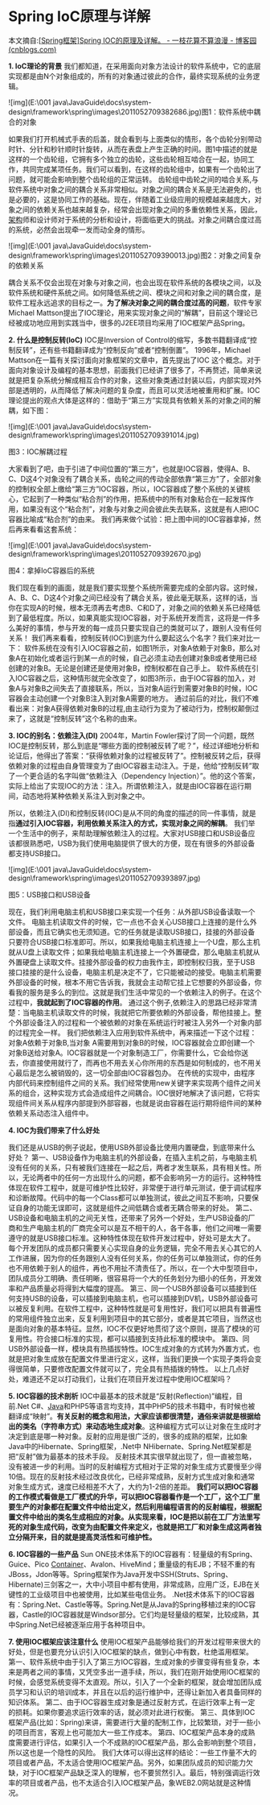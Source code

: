 # Spring IoC原理与详解

本文摘自:[[Spring框架\]Spring IOC的原理及详解。 - 一枝花算不算浪漫 - 博客园 (cnblogs.com)](https://www.cnblogs.com/wang-meng/p/5597490.html)

**1. IoC理论的背景**
我们都知道，在采用面向对象方法设计的软件系统中，它的底层实现都是由N个对象组成的，所有的对象通过彼此的合作，最终实现系统的业务逻辑。

![img](E:\001 java\JavaGuide\docs\system-design\framework\spring\images\2011052709382686.jpg)图1：软件系统中耦合的对象

如果我们打开机械式手表的后盖，就会看到与上面类似的情形，各个齿轮分别带动时针、分针和秒针顺时针旋转，从而在表盘上产生正确的时间。图1中描述的就是这样的一个齿轮组，它拥有多个独立的齿轮，这些齿轮相互啮合在一起，协同工作，共同完成某项任务。我们可以看到，在这样的齿轮组中，如果有一个齿轮出了问题，就可能会影响到整个齿轮组的正常运转。
齿轮组中齿轮之间的啮合关系,与软件系统中对象之间的耦合关系非常相似。对象之间的耦合关系是无法避免的，也是必要的，这是协同工作的基础。现在，伴随着工业级应用的规模越来越庞大，对象之间的依赖关系也越来越复杂，经常会出现对象之间的多重依赖性关系，因此，[架构](http://lib.csdn.net/base/16)师和设计师对于系统的分析和设计，将面临更大的挑战。对象之间耦合度过高的系统，必然会出现牵一发而动全身的情形。

![img](E:\001 java\JavaGuide\docs\system-design\framework\spring\images\2011052709390013.jpg)图2：对象之间复杂的依赖关系

耦合关系不仅会出现在对象与对象之间，也会出现在软件系统的各模块之间，以及软件系统和硬件系统之间。如何降低系统之间、模块之间和对象之间的耦合度，是软件工程永远追求的目标之一。**为了解决对象之间的耦合度过高的问题**，软件专家Michael Mattson提出了IOC理论，用来实现对象之间的“解耦”，目前这个理论已经被成功地应用到实践当中，很多的J2EE项目均采用了IOC框架产品Spring。

 

**2. 什么是控制反转(IoC)**
IOC是Inversion of Control的缩写，多数书籍翻译成“控制反转”，还有些书籍翻译成为“控制反向”或者“控制倒置”。
1996年，Michael Mattson在一篇有关探讨面向对象框架的文章中，首先提出了IOC 这个概念。对于面向对象设计及编程的基本思想，前面我们已经讲了很多了，不再赘述，简单来说就是把复杂系统分解成相互合作的对象，这些对象类通过封装以后，内部实现对外部是透明的，从而降低了解决问题的复杂度，而且可以灵活地被重用和扩展。IOC理论提出的观点大体是这样的：借助于“第三方”实现具有依赖关系的对象之间的解耦，如下图：

![img](E:\001 java\JavaGuide\docs\system-design\framework\spring\images\2011052709391014.jpg)

图3：IOC解耦过程

大家看到了吧，由于引进了中间位置的“第三方”，也就是IOC容器，使得A、B、C、D这4个对象没有了耦合关系，齿轮之间的传动全部依靠“第三方”了，全部对象的控制权全部上缴给“第三方”IOC容器，所以，IOC容器成了整个系统的关键核心，它起到了一种类似“粘合剂”的作用，把系统中的所有对象粘合在一起发挥作用，如果没有这个“粘合剂”，对象与对象之间会彼此失去联系，这就是有人把IOC容器比喻成“粘合剂”的由来。
我们再来做个试验：把上图中间的IOC容器拿掉，然后再来看看这套系统：

![img](E:\001 java\JavaGuide\docs\system-design\framework\spring\images\2011052709392670.jpg)

图4：拿掉IoC容器后的系统

我们现在看到的画面，就是我们要实现整个系统所需要完成的全部内容。这时候，A、B、C、D这4个对象之间已经没有了耦合关系，彼此毫无联系，这样的话，当你在实现A的时候，根本无须再去考虑B、C和D了，对象之间的依赖关系已经降低到了最低程度。所以，如果真能实现IOC容器，对于系统开发而言，这将是一件多么美好的事情，参与开发的每一成员只要实现自己的类就可以了，跟别人没有任何关系！
我们再来看看，控制反转(IOC)到底为什么要起这么个名字？我们来对比一下：
软件系统在没有引入IOC容器之前，如图1所示，对象A依赖于对象B，那么对象A在初始化或者运行到某一点的时候，自己必须主动去创建对象B或者使用已经创建的对象B。无论是创建还是使用对象B，控制权都在自己手上。
软件系统在引入IOC容器之后，这种情形就完全改变了，如图3所示，由于IOC容器的加入，对象A与对象B之间失去了直接联系，所以，当对象A运行到需要对象B的时候，IOC容器会主动创建一个对象B注入到对象A需要的地方。
通过前后的对比，我们不难看出来：对象A获得依赖对象B的过程,由主动行为变为了被动行为，控制权颠倒过来了，这就是“控制反转”这个名称的由来。

 

**3. IOC的别名：依赖注入(DI)**
2004年，Martin Fowler探讨了同一个问题，既然IOC是控制反转，那么到底是“哪些方面的控制被反转了呢？”，经过详细地分析和论证后，他得出了答案：“获得依赖对象的过程被反转了”。控制被反转之后，获得依赖对象的过程由自身管理变为了由IOC容器主动注入。于是，他给“控制反转”取了一个更合适的名字叫做“依赖注入（Dependency Injection）”。他的这个答案，实际上给出了实现IOC的方法：注入。所谓依赖注入，就是由IOC容器在运行期间，动态地将某种依赖关系注入到对象之中。

所以，依赖注入(DI)和控制反转(IOC)是从不同的角度的描述的同一件事情，就是指**通过引入IOC容器，利用依赖关系注入的方式，实现对象之间的解耦**。
我们举一个生活中的例子，来帮助理解依赖注入的过程。大家对USB接口和USB设备应该都很熟悉吧，USB为我们使用电脑提供了很大的方便，现在有很多的外部设备都支持USB接口。

![img](E:\001 java\JavaGuide\docs\system-design\framework\spring\images\2011052709393897.jpg)

图5：USB接口和USB设备

现在，我们利用电脑主机和USB接口来实现一个任务：从外部USB设备读取一个文件。
电脑主机读取文件的时候，它一点也不会关心USB接口上连接的是什么外部设备，而且它确实也无须知道。它的任务就是读取USB接口，挂接的外部设备只要符合USB接口标准即可。所以，如果我给电脑主机连接上一个U盘，那么主机就从U盘上读取文件；如果我给电脑主机连接上一个外置硬盘，那么电脑主机就从外置硬盘上读取文件。挂接外部设备的权力由我作主，即控制权归我，至于USB接口挂接的是什么设备，电脑主机是决定不了，它只能被动的接受。电脑主机需要外部设备的时候，根本不用它告诉我，我就会主动帮它挂上它想要的外部设备，你看我的服务是多么的到位。这就是我们生活中常见的一个依赖注入的例子。在这个过程中，**我就起到了IOC容器的作用**。
通过这个例子,依赖注入的思路已经非常清楚：当电脑主机读取文件的时候，我就把它所要依赖的外部设备，帮他挂接上。整个外部设备注入的过程和一个被依赖的对象在系统运行时被注入另外一个对象内部的过程完全一样。
我们把依赖注入应用到软件系统中，再来描述一下这个过程：
对象A依赖于对象B,当对象 A需要用到对象B的时候，IOC容器就会立即创建一个对象B送给对象A。IOC容器就是一个对象制造工厂，你需要什么，它会给你送去，你直接使用就行了，而再也不用去关心你所用的东西是如何制成的，也不用关心最后是怎么被销毁的，这一切全部由IOC容器包办。
在传统的实现中，由程序内部代码来控制组件之间的关系。我们经常使用new关键字来实现两个组件之间关系的组合，这种实现方式会造成组件之间耦合。IOC很好地解决了该问题，它将实现组件间关系从程序内部提到外部容器，也就是说由容器在运行期将组件间的某种依赖关系动态注入组件中。

 

**4. IOC为我们带来了什么好处**

我们还是从USB的例子说起，使用USB外部设备比使用内置硬盘，到底带来什么好处？
第一、USB设备作为电脑主机的外部设备，在插入主机之前，与电脑主机没有任何的关系，只有被我们连接在一起之后，两者才发生联系，具有相关性。所以，无论两者中的任何一方出现什么的问题，都不会影响另一方的运行。这种特性体现在软件工程中，就是可维护性比较好，非常便于进行单元测试，便于调试程序和诊断故障。代码中的每一个Class都可以单独测试，彼此之间互不影响，只要保证自身的功能无误即可，这就是组件之间低耦合或者无耦合带来的好处。
第二、USB设备和电脑主机的之间无关性，还带来了另外一个好处，生产USB设备的厂商和生产电脑主机的厂商完全可以是互不相干的人，各干各事，他们之间唯一需要遵守的就是USB接口标准。这种特性体现在软件开发过程中，好处可是太大了。每个开发团队的成员都只需要关心实现自身的业务逻辑，完全不用去关心其它的人工作进展，因为你的任务跟别人没有任何关系，你的任务可以单独测试，你的任务也不用依赖于别人的组件，再也不用扯不清责任了。所以，在一个大中型项目中，团队成员分工明确、责任明晰，很容易将一个大的任务划分为细小的任务，开发效率和产品质量必将得到大幅度的提高。
第三、同一个USB外部设备可以插接到任何支持USB的设备，可以插接到电脑主机，也可以插接到DV机，USB外部设备可以被反复利用。在软件工程中，这种特性就是可复用性好，我们可以把具有普遍性的常用组件独立出来，反复利用到项目中的其它部分，或者是其它项目，当然这也是面向对象的基本特征。显然，IOC不仅更好地贯彻了这个原则，提高了模块的可复用性。符合接口标准的实现，都可以插接到支持此标准的模块中。
第四、同USB外部设备一样，模块具有热插拔特性。IOC生成对象的方式转为外置方式，也就是把对象生成放在配置文件里进行定义，这样，当我们更换一个实现子类将会变得很简单，只要修改配置文件就可以了，完全具有热插拨的特性。
以上几点好处，难道还不足以打动我们，让我们在项目开发过程中使用IOC框架吗？

 

**5. IOC容器的技术剖析**
IOC中最基本的技术就是“反射(Reflection)”编程，目前.Net C#、[Java](http://lib.csdn.net/base/17)和PHP5等语言均支持，其中PHP5的技术书籍中，有时候也被翻译成“映射”。**有关反射的概念和用法，大家应该都很清楚，通俗来讲就是根据给出的类名（字符串方式）来动态地生成对象**。这种编程方式可以让对象在生成时才决定到底是哪一种对象。反射的应用是很广泛的，很多的成熟的框架，比如象Java中的Hibernate、Spring框架，.Net中 NHibernate、Spring.Net框架都是把“反射”做为最基本的技术手段。
反射技术其实很早就出现了，但一直被忽略，没有被进一步的利用。当时的反射编程方式相对于正常的对象生成方式要慢至少得10倍。现在的反射技术经过改良优化，已经非常成熟，反射方式生成对象和通常对象生成方式，速度已经相差不大了，大约为1-2倍的差距。
**我们可以把IOC容器的工作模式看做是工厂模式的升华，可以把IOC容器看作是一个工厂，这个工厂里要生产的对象都在配置文件中给出定义，然后利用编程语言的的反射编程，根据配置文件中给出的类名生成相应的对象。从实现来看，IOC是把以前在工厂方法里写死的对象生成代码，改变为由配置文件来定义，也就是把工厂和对象生成这两者独立分隔开来，目的就是提高灵活性和可维护性。**


**6. IOC容器的一些产品**
Sun ONE技术体系下的IOC容器有：轻量级的有Spring、Guice、Pico [Container](http://lib.csdn.net/base/4)、Avalon、HiveMind；重量级的有EJB；不轻不重的有JBoss，Jdon等等。Spring框架作为Java开发中SSH(Struts、Spring、Hibernate)三剑客之一，大中小项目中都有使用，非常成熟，应用广泛，EJB在关键性的工业级项目中也被使用，比如某些电信业务。
.Net技术体系下的IOC容器有：Spring.Net、Castle等等。Spring.Net是从Java的Spring移植过来的IOC容器，Castle的IOC容器就是Windsor部分。它们均是轻量级的框架，比较成熟，其中Spring.Net已经被逐渐应用于各种项目中。


**7. 使用IOC框架应该注意什么**
使用IOC框架产品能够给我们的开发过程带来很大的好处，但是也要充分认识引入IOC框架的缺点，做到心中有数，杜绝滥用框架。
第一、软件系统中由于引入了第三方IOC容器，生成对象的步骤变得有些复杂，本来是两者之间的事情，又凭空多出一道手续，所以，我们在刚开始使用IOC框架的时候，会感觉系统变得不太直观。所以，引入了一个全新的框架，就会增加团队成员学习和认识的培训成本，并且在以后的运行维护中，还得让新加入者具备同样的知识体系。
第二、由于IOC容器生成对象是通过反射方式，在运行效率上有一定的损耗。如果你要追求运行效率的话，就必须对此进行权衡。
第三、具体到IOC框架产品(比如：Spring)来讲，需要进行大量的配制工作，比较繁琐，对于一些小的项目而言，客观上也可能加大一些工作成本。
第四、IOC框架产品本身的成熟度需要进行评估，如果引入一个不成熟的IOC框架产品，那么会影响到整个项目，所以这也是一个隐性的风险。
我们大体可以得出这样的结论：一些工作量不大的项目或者产品，不太适合使用IOC框架产品。另外，如果团队成员的知识能力欠缺，对于IOC框架产品缺乏深入的理解，也不要贸然引入。最后，特别强调运行效率的项目或者产品，也不太适合引入IOC框架产品，象WEB2.0网站就是这种情况。